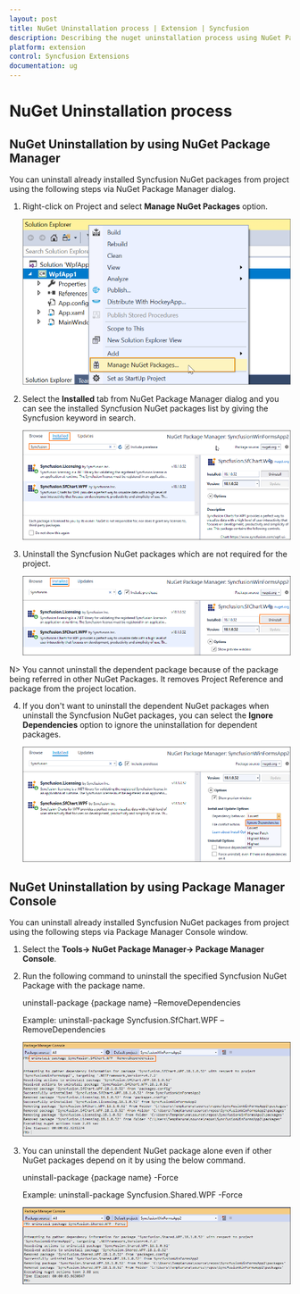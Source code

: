 ```yaml
---
layout: post
title: NuGet Uninstallation process | Extension | Syncfusion
description: Describing the nuget uninstallation process using NuGet Package Manager dialog and Package Manager console window
platform: extension
control: Syncfusion Extensions
documentation: ug
---
```


# NuGet Uninstallation process


## NuGet Uninstallation by using NuGet Package Manager

You can uninstall already installed Syncfusion NuGet packages from project using the following steps via NuGet Package Manager dialog.

1. Right-click on Project and select **Manage NuGet Packages** option. 

   ![Installed packages details in NuGet Package Manager dialog](NuGet-Uninstallation_images/NuGet-Uninstallation-img2.png)
   
2. Select the **Installed** tab from NuGet Package Manager dialog and you can see the installed Syncfusion NuGet packages list by giving the Syncfusion keyword in search.

   ![Installed packages details in NuGet Package Manager dialog](NuGet-Uninstallation_images/NuGet-Uninstallation-img3.png)

3. Uninstall the Syncfusion NuGet packages which are not required for the project. 

   ![Installed packages details in NuGet Package Manager dialog](NuGet-Uninstallation_images/NuGet-Uninstallation-img1.png)

N> You cannot uninstall the dependent package because of the package being referred in other NuGet Packages. It removes Project Reference and package from the project location.

4. If you don't want to uninstall the dependent NuGet packages when uninstall the Syncfusion NuGet packages, you can select the **Ignore Dependencies** option to ignore the uninstallation for dependent packages.

   ![Installed packages details in NuGet Package Manager dialog](NuGet-Uninstallation_images/NuGet-Uninstallation-img4.png)

## NuGet Uninstallation by using Package Manager Console

You can uninstall already installed Syncfusion NuGet packages from project using the following steps via Package Manager Console window.

1. Select the **Tools-> NuGet Package Manager-> Package Manager Console**.

2. Run the following command to uninstall the specified Syncfusion NuGet Package with the package name. 

   uninstall-package {package name} –RemoveDependencies

   Example: uninstall-package Syncfusion.SfChart.WPF –RemoveDependencies
      
   ![NuGet package uninstallation log in Package Manager Console window](Uninstall-from-Package-Manager-Console_images/Uninstall-from-Package-Manager-Console-img1.png)

3. You can uninstall the dependent NuGet package alone even if other NuGet packages depend on it by using the below command.

   uninstall-package {package name} -Force

   Example: uninstall-package Syncfusion.Shared.WPF -Force

   ![NuGet package uninstallation log in Package Manager Console window](Uninstall-from-Package-Manager-Console_images/Uninstall-from-Package-Manager-Console-img2.png)   
